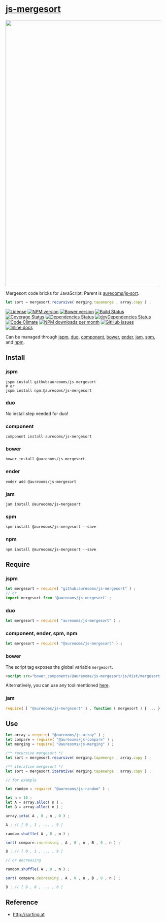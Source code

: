 [js-mergesort](http://aureooms.github.io/js-mergesort)
==

<img src="https://idea-instructions.com/merge-sort.png" width="864"/>

Mergesort code bricks for JavaScript. Parent is
[aureooms/js-sort](https://github.com/aureooms/js-sort).

```js
let sort = mergesort.recursive( merging.tapemerge , array.copy ) ;
```

[![License](https://img.shields.io/github/license/aureooms/js-mergesort.svg?style=flat)](https://raw.githubusercontent.com/aureooms/js-mergesort/master/LICENSE)
[![NPM version](https://img.shields.io/npm/v/@aureooms/js-mergesort.svg?style=flat)](https://www.npmjs.org/package/@aureooms/js-mergesort)
[![Bower version](https://img.shields.io/bower/v/@aureooms/js-mergesort.svg?style=flat)](http://bower.io/search/?q=@aureooms/js-mergesort)
[![Build Status](https://img.shields.io/travis/aureooms/js-mergesort.svg?style=flat)](https://travis-ci.org/aureooms/js-mergesort)
[![Coverage Status](https://img.shields.io/coveralls/aureooms/js-mergesort.svg?style=flat)](https://coveralls.io/r/aureooms/js-mergesort)
[![Dependencies Status](https://img.shields.io/david/aureooms/js-mergesort.svg?style=flat)](https://david-dm.org/aureooms/js-mergesort#info=dependencies)
[![devDependencies Status](https://img.shields.io/david/dev/aureooms/js-mergesort.svg?style=flat)](https://david-dm.org/aureooms/js-mergesort#info=devDependencies)
[![Code Climate](https://img.shields.io/codeclimate/github/aureooms/js-mergesort.svg?style=flat)](https://codeclimate.com/github/aureooms/js-mergesort)
[![NPM downloads per month](https://img.shields.io/npm/dm/@aureooms/js-mergesort.svg?style=flat)](https://www.npmjs.org/package/@aureooms/js-mergesort)
[![GitHub issues](https://img.shields.io/github/issues/aureooms/js-mergesort.svg?style=flat)](https://github.com/aureooms/js-mergesort/issues)
[![Inline docs](http://inch-ci.org/github/aureooms/js-mergesort.svg?branch=master&style=shields)](http://inch-ci.org/github/aureooms/js-mergesort)


Can be managed through [jspm](https://github.com/jspm/jspm-cli),
[duo](https://github.com/duojs/duo),
[component](https://github.com/componentjs/component),
[bower](https://github.com/bower/bower),
[ender](https://github.com/ender-js/Ender),
[jam](https://github.com/caolan/jam),
[spm](https://github.com/spmjs/spm),
and [npm](https://github.com/npm/npm).

## Install

### jspm
```terminal
jspm install github:aureooms/js-mergesort
# or
jspm install npm:@aureooms/js-mergesort
```
### duo
No install step needed for duo!

### component
```terminal
component install aureooms/js-mergesort
```

### bower
```terminal
bower install @aureooms/js-mergesort
```

### ender
```terminal
ender add @aureooms/js-mergesort
```

### jam
```terminal
jam install @aureooms/js-mergesort
```

### spm
```terminal
spm install @aureooms/js-mergesort --save
```

### npm
```terminal
npm install @aureooms/js-mergesort --save
```

## Require
### jspm
```js
let mergesort = require( "github:aureooms/js-mergesort" ) ;
// or
import mergesort from '@aureooms/js-mergesort' ;
```
### duo
```js
let mergesort = require( "aureooms/js-mergesort" ) ;
```

### component, ender, spm, npm
```js
let mergesort = require( "@aureooms/js-mergesort" ) ;
```

### bower
The script tag exposes the global variable `mergesort`.
```html
<script src="bower_components/@aureooms/js-mergesort/js/dist/mergesort.min.js"></script>
```
Alternatively, you can use any tool mentioned [here](http://bower.io/docs/tools/).

### jam
```js
require( [ "@aureooms/js-mergesort" ] , function ( mergesort ) { ... } ) ;
```


## Use

```js
let array = require( "@aureooms/js-array" ) ;
let compare = require( "@aureooms/js-compare" ) ;
let merging = require( "@aureooms/js-merging" ) ;

/** recursive mergesort */
let sort = mergesort.recursive( merging.tapemerge , array.copy ) ;

/** iterative mergesort */
let sort = mergesort.iterative( merging.tapemerge , array.copy ) ;

// for example

let random = require( "@aureooms/js-random" ) ;

let n = 10 ;
let A = array.alloc( n ) ;
let B = array.alloc( n ) ;

array.iota( A , 0 , n , 0 ) ;

A ; // [ 0 , 1 , ... , 9 ]

random.shuffle( A , 0 , n ) ;

sort( compare.increasing , A , 0 , n , B , 0 , n ) ;

B ; // [ 0 , 1 , ... , 9 ]

// or decreasing

random.shuffle( A , 0 , n ) ;

sort( compare.decreasing , A , 0 , n , B , 0 , n ) ;

B ; // [ 9 , 8 , ... , 0 ]
```

## Reference

  - http://sorting.at
